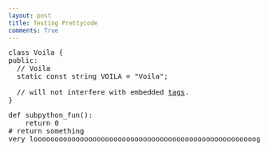 ```yaml
---
layout: post
title: Testing Prettycode
comments: True
---
```

<pre class="prettyprint">class Voila {
public:
  // Voila
  static const string VOILA = "Voila";

  // will not interfere with embedded <a href="#voila2">tags</a>.
}</pre>

<pre class="prettyprint lang-py">
def subpython_fun():
	return 0
# return something
very looooooooooooooooooooooooooooooooooooooooooooooooooooog function
</pre>